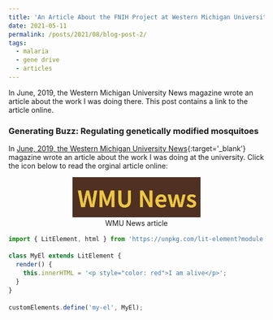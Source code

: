 ```yaml
---
title: 'An Article About the FNIH Project at Western Michigan University'
date: 2021-05-11
permalink: /posts/2021/08/blog-post-2/
tags:
  - malaria
  - gene drive
  - articles
---
```

In June, 2019, the Western Michigan University News magazine wrote an article about the work I was doing there. This post contains a link to the article online.

### Generating Buzz: Regulating genetically modified mosquitoes

In [June, 2019, the Western Michigan University News](https://wmich.edu/news/2019/06){:target='_blank'} magazine wrote an article about the work I was doing at the university. Click the icon below to read the orginal article online: 

<center>
<a href="https://wmich.edu/news/2019/06/57059" target="_blank">
  <img src="/images/WMUNews.png" alt="Link to article" width="50%">
</a><br>
WMU News article
</center>

<my-el></my-el>

```js script
import { LitElement, html } from 'https://unpkg.com/lit-element?module';

class MyEl extends LitElement {
  render() {
    this.innerHTML = '<p style="color: red">I am alive</p>';
  }
}

customElements.define('my-el', MyEl);
```